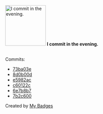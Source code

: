 <img src="https://my-badges.github.io/my-badges/evening-commits.png" alt="I commit in the evening." title="I commit in the evening." width="128">
<strong>I commit in the evening.</strong>
<br><br>

Commits:

- <a href="https://github.com/andrewjswan/esphome-components/commit/73ba03e9484b9533380d3d836f96169759e8de6a">73ba03e</a>
- <a href="https://github.com/andrewjswan/esphome-components/commit/8d0b00dc61530b1c55967e860ad25cc5fb77f27d">8d0b00d</a>
- <a href="https://github.com/andrewjswan/esphome-components/commit/e5982ac35b2c18564609463fcdd78e4688ca3b74">e5982ac</a>
- <a href="https://github.com/andrewjswan/esphome-components/commit/c60122c4d16b30d4843c62811dfd9e053c278ad9">c60122c</a>
- <a href="https://github.com/andrewjswan/esphome-components/commit/6e7b8b71b324f0dc124fccab3e7e6ea20c2b3293">6e7b8b7</a>
- <a href="https://github.com/andrewjswan/esphome-components/commit/7b2c60093ddf61b79a85a8c3078d2c8aecb81548">7b2c600</a>


Created by <a href="https://github.com/my-badges/my-badges">My Badges</a>